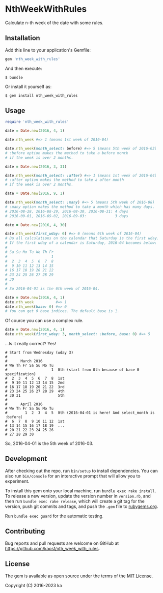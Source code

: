 # NthWeekWithRules

Calculate n-th week of the date with some rules.

## Installation

Add this line to your application's Gemfile:

```ruby
gem 'nth_week_with_rules'
```

And then execute:

    $ bundle

Or install it yourself as:

    $ gem install nth_week_with_rules

## Usage

```ruby
require 'nth_week_with_rules'

date = Date.new(2016, 4, 1)

date.nth_week #=> 1 (means 1st week of 2016-04)

date.nth_week(month_select: before) #=> 5 (means 5th week of 2016-03)
# :before option makes the method to take a before month
# if the week is over 2 months.

date = Date.new(2016, 3, 31)

date.nth_week(month_select: :after) #=> 1 (means 1st week of 2016-04)
# :after option makes the method to take a after month
# if the week is over 2 months.

date = Date.new(2016, 9, 1)

date.nth_week(month_select: :many) #=> 5 (means 5th week of 2016-08)
# :many option makes the method to take a month which has many days.
# 2016-08-28, 2016-08-29, 2016-08-30, 2016-08-31: 4 days
# 2016-09-01, 2016-09-02, 2016-09-03:             3 days

date = Date.new(2016, 4, 30)

date.nth_week(first_wday: 6) #=> 6 (means 6th week of 2016-04)
# Do all calculations on the calendar that Saturday is the first wday.
# If the first wday of a calendar is Saturday, 2016-04 becomes below:
#
# Sa Su Mo Tu We Th Fr
#                    1
#  2  3  4  5  6  7  8
#  9 10 11 12 13 14 15
# 16 17 18 19 20 21 22
# 23 24 25 26 27 28 29
# 30
#
# So 2016-04-01 is the 6th week of 2016-04.

date = Date.new(2016, 4, 1)
date.nth_week          #=> 1
date.nth_week(base: 0) #=> 0
# You can get 0 base indices. The default base is 1.
```

Of cource you can use a complex rule.

```ruby
date = Date.new(2016, 4, 1)
date.nth_week(first_wday: 3, month_select: :before, base: 0) #=> 5
```

...Is it really correct? Yes!

```
# Start from Wednesday (wday 3)
#
#      March 2016
# We Th Fr Sa Su Mo Tu
#                    1  0th (start from 0th because of base 0 specification)
#  2  3  4  5  6  7  8  1st
#  9 10 11 12 13 14 15  2nd
# 16 17 18 19 20 21 22  3rd
# 23 24 25 26 27 28 29  4th
# 30 31                 5th
#
#      April 2016
# We Th Fr Sa Su Mo Tu
#        1  2  3  4  5  0th (2016-04-01 is here! And select_month is :before)
#  6  7  8  9 10 11 12  1st
# 13 14 15 16 17 18 19  ...
# 20 21 22 23 24 25 26
# 27 28 29 30
```

So, 2016-04-01 is the 5th week of 2016-03.

## Development

After checking out the repo, run `bin/setup` to install dependencies. You can also run `bin/console` for an interactive prompt that will allow you to experiment.

To install this gem onto your local machine, run `bundle exec rake install`. To release a new version, update the version number in `version.rb`, and then run `bundle exec rake release`, which will create a git tag for the version, push git commits and tags, and push the `.gem` file to [rubygems.org](https://rubygems.org).

Run `bundle exec guard` for the automatic testing.

## Contributing

Bug reports and pull requests are welcome on GitHub at https://github.com/kaosf/nth_week_with_rules.


## License

The gem is available as open source under the terms of the [MIT License](http://opensource.org/licenses/MIT).

Copyright (C) 2016-2023 ka
